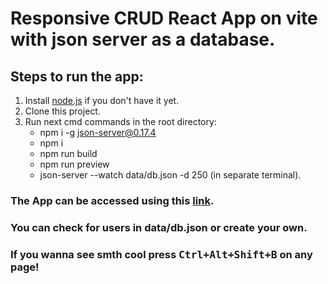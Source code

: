 # Responsive CRUD React App on vite with json server as a database.

## Steps to run the app:

1. Install [node.js](https://nodejs.org/en/download) if you don't have it yet.
2. Clone this project.
3. Run next cmd commands in the root directory:
   - npm i -g json-server@0.17.4
   - npm i
   - npm run build
   - npm run preview
   - json-server --watch data/db.json -d 250 (in separate terminal).

### The App can be accessed using this [link](http://localhost:4173/).

### You can check for users in data/db.json or create your own.

### If you wanna see smth cool press <kbd>Ctrl+Alt+Shift+B</kbd> on any page!
